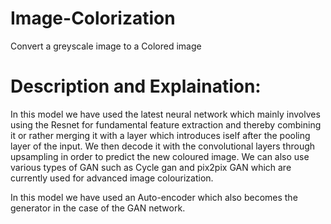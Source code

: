 # Image-Colorization
Convert a greyscale image to a Colored image

# Description and Explaination:
In this model we have used the latest neural network which mainly involves using the Resnet for fundamental feature extraction and thereby combining it or rather merging it with a layer which introduces iself after the pooling layer of the input. We then decode it with the convolutional layers through upsampling in order to predict the new coloured image. We can also use various types of GAN such as Cycle gan and pix2pix GAN which are currently used for advanced image colourization.

In this model we have used an Auto-encoder which also becomes the generator in the case of the GAN network. 

